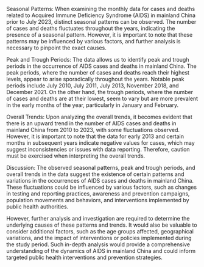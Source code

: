 Seasonal Patterns:
When examining the monthly data for cases and deaths related to Acquired Immune Deficiency Syndrome (AIDS) in mainland China prior to July 2023, distinct seasonal patterns can be observed. The number of cases and deaths fluctuates throughout the years, indicating the presence of a seasonal pattern. However, it is important to note that these patterns may be influenced by various factors, and further analysis is necessary to pinpoint the exact causes.

Peak and Trough Periods:
The data allows us to identify peak and trough periods in the occurrence of AIDS cases and deaths in mainland China. The peak periods, where the number of cases and deaths reach their highest levels, appear to arise sporadically throughout the years. Notable peak periods include July 2010, July 2011, July 2013, November 2018, and December 2021. On the other hand, the trough periods, where the number of cases and deaths are at their lowest, seem to vary but are more prevalent in the early months of the year, particularly in January and February.

Overall Trends:
Upon analyzing the overall trends, it becomes evident that there is an upward trend in the number of AIDS cases and deaths in mainland China from 2010 to 2023, with some fluctuations observed. However, it is important to note that the data for early 2013 and certain months in subsequent years indicate negative values for cases, which may suggest inconsistencies or issues with data reporting. Therefore, caution must be exercised when interpreting the overall trends.

Discussion:
The observed seasonal patterns, peak and trough periods, and overall trends in the data suggest the existence of certain patterns and variations in the occurrences of AIDS cases and deaths in mainland China. These fluctuations could be influenced by various factors, such as changes in testing and reporting practices, awareness and prevention campaigns, population movements and behaviors, and interventions implemented by public health authorities.

However, further analysis and investigation are required to determine the underlying causes of these patterns and trends. It would also be valuable to consider additional factors, such as the age groups affected, geographical variations, and the impact of interventions or policies implemented during the study period. Such in-depth analysis would provide a comprehensive understanding of the dynamics of AIDS in mainland China and could inform targeted public health interventions and prevention strategies.